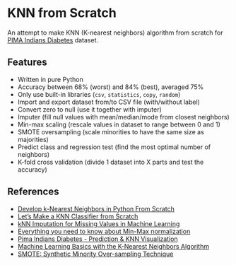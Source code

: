# KNN from Scratch
An attempt to make KNN (K-nearest neighbors) algorithm from scratch for [PIMA Indians Diabetes](https://www.kaggle.com/uciml/pima-indians-diabetes-database) dataset.

## Features
* Written in pure Python
* Accuracy between 68% (worst) and 84% (best), averaged 75%
* Only use built-in libraries (`csv`, `statistics`, `copy`, `random`)
* Import and export dataset from/to CSV file (with/without label)
* Convert zero to null (use it together with imputer)
* Imputer (fill null values with mean/median/mode from closest neighbors)
* Min-max scaling (rescale values in dataset to range between 0 and 1)
* SMOTE oversampling (scale minorities to have the same size as majorities)
* Predict class and regression test (find the most optimal number of neighbors)
* K-fold cross validation (divide 1 dataset into X parts and test the accuracy)

## References
* [Develop k-Nearest Neighbors in Python From Scratch](https://machinelearningmastery.com/tutorial-to-implement-k-nearest-neighbors-in-python-from-scratch/)
* [Let’s Make a KNN Classifier from Scratch](https://towardsdatascience.com/lets-make-a-knn-classifier-from-scratch-e73c43da346d)
* [kNN Imputation for Missing Values in Machine Learning](https://machinelearningmastery.com/knn-imputation-for-missing-values-in-machine-learning/)
* [Everything you need to know about Min-Max normalization](https://towardsdatascience.com/everything-you-need-to-know-about-min-max-normalization-in-python-b79592732b79)
* [Pima Indians Diabetes - Prediction & KNN Visualization](https://towardsdatascience.com/pima-indians-diabetes-prediction-knn-visualization-5527c154afff)
* [Machine Learning Basics with the K-Nearest Neighbors Algorithm](https://towardsdatascience.com/machine-learning-basics-with-the-k-nearest-neighbors-algorithm-6a6e71d01761)
* [SMOTE: Synthetic Minority Over-sampling Technique](https://www.researchgate.net/publication/220543125_SMOTE_Synthetic_Minority_Over-sampling_Technique)

